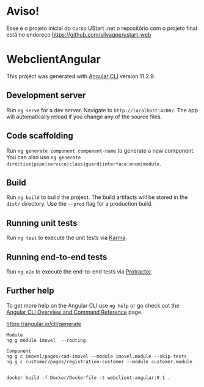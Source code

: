# Aviso!


Esse é o projeto inicial do curso UStart .net o repositório com o projeto final está no endereço https://github.com/silvagpe/ustart-web


# WebclientAngular

This project was generated with [Angular CLI](https://github.com/angular/angular-cli) version 11.2.9.

## Development server

Run `ng serve` for a dev server. Navigate to `http://localhost:4200/`. The app will automatically reload if you change any of the source files.

## Code scaffolding

Run `ng generate component component-name` to generate a new component. You can also use `ng generate directive|pipe|service|class|guard|interface|enum|module`.

## Build

Run `ng build` to build the project. The build artifacts will be stored in the `dist/` directory. Use the `--prod` flag for a production build.

## Running unit tests

Run `ng test` to execute the unit tests via [Karma](https://karma-runner.github.io).

## Running end-to-end tests

Run `ng e2e` to execute the end-to-end tests via [Protractor](http://www.protractortest.org/).

## Further help

To get more help on the Angular CLI use `ng help` or go check out the [Angular CLI Overview and Command Reference](https://angular.io/cli) page.

https://angular.io/cli/generate


```
Module
ng g module imovel  --routing

Component
ng g c imovel/pages/cad-imovel --module imovel.module --skip-tests
ng g c customer/pages/registration-customer --module customer.module


```


```
docker build -f Docker/Dockerfile -t webclient-angular:0.1 .
 
```
